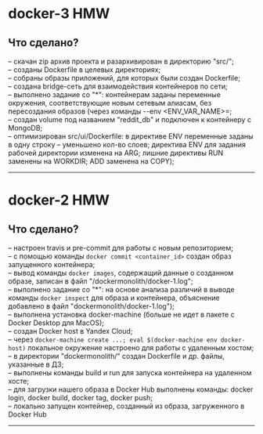 # docker-3 HMW
## Что сделано?
– скачан zip архив проекта и разархивирован в директорию "src/";<br />
– созданы Dockerfile в целевых директориях;<br />
– собраны образы приложений, для которых были создан Dockerfile;<br />
– создана bridge-сеть для взаимодействия контейнеров по сети;<br />
– выполнено задание со "*": контейнерам заданы переменные окружения, соответствующие новым сетевым алиасам, без пересоздания образов (через команды --env <ENV_VAR_NAME>=<VALUE>;<br />
– создан volume под названием "reddit_db" и подключен к контейнеру с MongoDB;<br />
– оптимизирован src/ui/Dockerfile: в директиве ENV переменные заданы в одну строку – уменьшено кол-во слоев; директива ENV для задания рабочей директории изменена на ARG; лишние директивы RUN заменены на WORKDIR; ADD заменена на COPY);<br />
___
# docker-2 HMW
## Что сделано?
– настроен travis и pre-commit для работы с новым репозиторием;<br />
– с помощью команды `docker commit <container_id>` создан образ запущенного контейнера;<br />
– вывод команды `docker images`, содержащий данные о созданном образе, записан в файл "/dockermonolith/docker-1.log";<br />
– выполнено задание со "*": на основе анализа различий в выводе команды `docker inspect` для образа и контейнера, объяснение добавлено в файл "dockermonolith/docker-1.log");<br />
– выполненa установка docker-machine (больше не идет в пакете с Docker Desktop для MacOS);<br />
– создан Docker host в Yandex Cloud;<br />
– через `docker-machine create ...; eval $(docker-machine env docker-host)` локальное окружение настроено для работы с удаленным хостом;<br />
– в директории "dockermonolith/" создан Dockerfile и др. файлы, указанные в ДЗ;<br />
– выполнены команды build и run для запуска контейнера на удаленном хосте;<br />
– для загрузки нашего образа в Docker Hub выполнены команды: docker login, docker build, docker tag, docker push;<br />
– локально запущен контейнер, созданный из образа, загруженного в Docker Hub<br />
___
